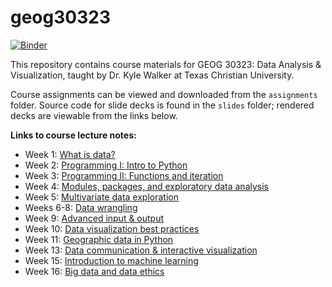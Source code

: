 # geog30323

[![Binder](https://mybinder.org/badge_logo.svg)](https://mybinder.org/v2/gh/walkerke/geog30323/master)

This repository contains course materials for GEOG 30323: Data Analysis & Visualization, taught by Dr. Kyle Walker at Texas Christian University.  

Course assignments can be viewed and downloaded from the `assignments` folder.  Source code for slide decks is found in the `slides` folder; rendered decks are viewable from the links below.  

__Links to course lecture notes:__

* Week 1: [What is data?](http://walkerke.github.io/geog30323/slides/what-is-data/#/)
* Week 2: [Programming I: Intro to Python](http://walkerke.github.io/geog30323/slides/programming-1/#/) 
* Week 3: [Programming II: Functions and iteration](http://walkerke.github.io/geog30323/slides/functions-and-iteration/#/)
* Week 4: [Modules, packages, and exploratory data analysis](https://walkerke.github.io/geog30323/slides/modules-and-eda/#/)
* Week 5: [Multivariate data exploration](https://walkerke.github.io/geog30323/slides/exploratory-viz/#/)
* Weeks 6-8: [Data wrangling](http://walkerke.github.io/geog30323/slides/data-wrangling/#/)
* Week 9: [Advanced input & output](https://walkerke.github.io/geog30323/slides/advanced-io/#/)
* Week 10: [Data visualization best practices](https://walkerke.github.io/geog30323/slides/data-visualization/#/)
* Week 11: [Geographic data in Python](https://walkerke.github.io/geog30323/slides/geographic/#/)
* Week 13: [Data communication & interactive visualization](https://walkerke.github.io/geog30323/slides/communicating/#/)
* Week 15: [Introduction to machine learning](https://walkerke.github.io/geog30323/slides/intro-to-ml/#/)
* Week 16: [Big data and data ethics](https://walkerke.github.io/geog30323/slides/ethics/#/)


<!-- Add more week-by-week as the slides are ready


-->

